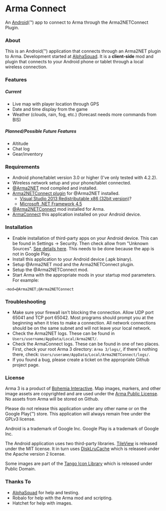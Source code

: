 Arma Connect
===========

An [Android](http://www.android.com/)(&trade;) app to connect to Arma through the Arma2NETConnect Plugin.


### About

This is an Android(&trade;) application that connects through an Arma2NET plugin to Arma.  Development started at [AlphaSquad](http://alphasquad.net/forum/viewtopic.php?f=71&t=3622).  It is a **client-side** mod and plugin
that connects to your Android phone or tablet through a local wireless connection.

### Features

##### Current
* Live map with player location through GPS
* Date and time display from the game
* Weather (clouds, rain, fog, etc.) (forecast needs more commands from BIS)

##### Planned/Possible Future Features
* Altitude
* Chat log
* Gear/inventory

### Requirements

* Android phone/tablet version 3.0 or higher (I've only tested with 4.2.2).
* Wireless network setup and your phone/tablet connected.
* [@Arma2NET](https://github.com/ScottNZ/Arma2NET) mod compiled and installed.
* [Arma2NETConnect plugin](https://github.com/firefly2442/Arma2NETConnectPlugin) for @Arma2NET installed.
  * [Visual Studio 2013 Redistributable x86 (32bit version)](http://www.microsoft.com/en-us/download/details.aspx?id=40784)?
  * [Microsoft .NET Framework 4.5](http://www.microsoft.com/en-us/download/details.aspx?id=30653)
* [@Arma2NETConnect](https://github.com/firefly2442/ArmaConnect-mod) mod installed for Arma.
* [ArmaConnect](https://github.com/firefly2442/ArmaConnect) this application installed on your Android device.

### Installation

* Enable installation of third-party apps on your Android device.  This can be found in Settings -> Security.  Then check allow from "Unknown Sources".  [See details here](https://developer.android.com/distribute/tools/open-distribution.html).  This needs to be done because the app is not in Google Play.
* Install this application to your Android device (.apk binary).
* Setup @Arma2NET mod and the Arma2NETConnect plugin.
* Setup the @Arma2NETConnect mod.
* Start Arma with the appropriate mods in your startup mod parameters.  For example:
````
-mod=@Arma2NET;@Arma2NETConnect
````

### Troubleshooting

* Make sure your firewall isn't blocking the connection.  Allow UDP port 65041 and TCP port 65042. Most programs should prompt you at the beginning when it tries to make a connection. All network connections should be on the same subnet and will not leave your local network.
* Check the Arma2NET logs.  These can be found in `Users/username/AppData/Local/Arma2NET/`.
* Check the ArmaConnect logs.  These can be found in one of two places.  First, check your root Arma 3 directory: `Arma 3/logs/`, if there's nothing there, check: `Users/userame/AppData/Local/Arma2NETConnect/logs/`.
* If you found a bug, please create a ticket on the appropriate Github project page.

### License

Arma 3 is a product of [Bohemia Interactive](http://www.bistudio.com).  Map images, markers, and other image assets are copyrighted and are used under the [Arma Public License](http://www.bistudio.com/community/licenses/arma-public-license).  No assets from Arma will be stored on Github.

Please do not release this application under any other name or on the Google Play(&trade;) store.  This application will always remain free under the GPLv3 license.

Android is a trademark of Google Inc.  Google Play is a trademark of Google Inc.

The Android application uses two third-party libraries.  [TileView](https://github.com/moagrius/TileView) is released under the MIT license.  It in turn uses [DiskLruCache](https://github.com/JakeWharton/DiskLruCache) which is released under the Apache version 2 license.

Some images are part of the [Tango Icon Library](http://tango.freedesktop.org/Tango_Icon_Library) which is released under Public Domain.

### Thanks To

* [AlphaSquad](http://alphasquad.net) for help and testing.
* Robalo for help with the Arma mod and scripting.
* Hatchet for help with images.
